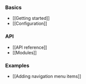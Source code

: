 ### Basics

* [[Getting started]]
* [[Configuration]]

### API

* [[API reference]]
* [[Modules]]

### Examples

* [[Adding navigation menu items]]